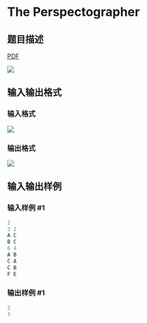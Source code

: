 # The Perspectographer

## 题目描述

[problemUrl]: https://uva.onlinejudge.org/index.php?option=com_onlinejudge&Itemid=8&category=18&page=show_problem&problem=1602

[PDF](https://uva.onlinejudge.org/external/106/p10661.pdf)

![](https://cdn.luogu.com.cn/upload/vjudge_pic/UVA10661/26e6633e774fc764a6ef63d925060313f165ba9d.png)

## 输入输出格式

### 输入格式

![](https://cdn.luogu.com.cn/upload/vjudge_pic/UVA10661/a8310d996da5b91756b0ac3a8587e8139e4ba7b8.png)

### 输出格式

![](https://cdn.luogu.com.cn/upload/vjudge_pic/UVA10661/6f07f9703eac6e0f35038a2d6718c88e8d172f40.png)

## 输入输出样例

### 输入样例 #1

```cpp
2
3 2
A C
B C
6 4
A B
C A
C B
F E
```


### 输出样例 #1

```cpp
2
3
```


